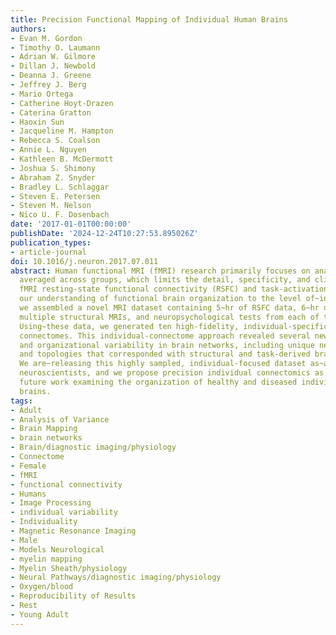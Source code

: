 ```yaml
---
title: Precision Functional Mapping of Individual Human Brains
authors:
- Evan M. Gordon
- Timothy O. Laumann
- Adrian W. Gilmore
- Dillan J. Newbold
- Deanna J. Greene
- Jeffrey J. Berg
- Mario Ortega
- Catherine Hoyt-Drazen
- Caterina Gratton
- Haoxin Sun
- Jacqueline M. Hampton
- Rebecca S. Coalson
- Annie L. Nguyen
- Kathleen B. McDermott
- Joshua S. Shimony
- Abraham Z. Snyder
- Bradley L. Schlaggar
- Steven E. Petersen
- Steven M. Nelson
- Nico U. F. Dosenbach
date: '2017-01-01T00:00:00'
publishDate: '2024-12-24T10:27:53.895026Z'
publication_types:
- article-journal
doi: 10.1016/j.neuron.2017.07.011
abstract: Human functional MRI (fMRI) research primarily focuses on analyzing data
  averaged across groups, which limits the detail, specificity, and clinical utility~of
  fMRI resting-state functional connectivity (RSFC) and task-activation maps. To push
  our understanding of functional brain organization to the level of~individual humans,
  we assembled a novel MRI dataset containing 5~hr of RSFC data, 6~hr of~task fMRI,
  multiple structural MRIs, and neuropsychological tests from each of ten adults.
  Using~these data, we generated ten high-fidelity, individual-specific~functional
  connectomes. This individual-connectome approach revealed several new types~of spatial
  and organizational variability in brain networks, including unique network features
  and topologies that corresponded with structural and task-derived brain features.
  We are~releasing this highly sampled, individual-focused dataset as~a resource for
  neuroscientists, and we propose precision individual connectomics as a model for
  future work examining the organization of healthy and diseased individual human
  brains.
tags:
- Adult
- Analysis of Variance
- Brain Mapping
- brain networks
- Brain/diagnostic imaging/physiology
- Connectome
- Female
- fMRI
- functional connectivity
- Humans
- Image Processing
- individual variability
- Individuality
- Magnetic Resonance Imaging
- Male
- Models Neurological
- myelin mapping
- Myelin Sheath/physiology
- Neural Pathways/diagnostic imaging/physiology
- Oxygen/blood
- Reproducibility of Results
- Rest
- Young Adult
---
```

